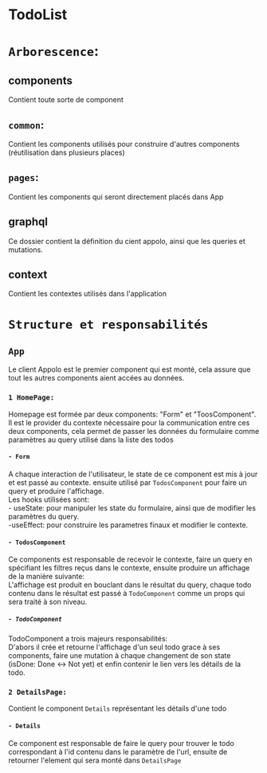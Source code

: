 # TodoList

# `Arborescence`:
## components
Contient toute sorte de component
## `common`:
Contient les components utilisés pour construire d'autres components (réutilisation dans plusieurs places)
## `pages`:
Contient les components qui seront directement placés dans App 
## graphql
Ce dossier contient la définition du cient appolo, ainsi que les queries et mutations.
## context
Contient les contextes utilisés dans l'application
# `Structure et responsabilités`

## `App`
Le client Appolo est le premier component qui est monté, cela assure que tout les autres components aient accées au données.

### `1 HomePage:` 
Homepage est formée par deux components: "Form" et "ToosComponent". Il est le provider du contexte nécessaire pour la communication entre ces deux components, cela permet de passer les données du formulaire comme paramètres au query utilisé dans la liste des todos

#### `- Form`
A chaque interaction de l'utilisateur, le state de ce component est mis à jour et est passé au contexte. ensuite utilisé par `TodosComponent` pour faire un query et produire l'affichage.
<br>
Les hooks utilisées sont: <br> - useState: pour manipuler les state du formulaire, ainsi que de modifier les paramètres du query.<br>
-useEffect: pour construire les parametres finaux et modifier le contexte.

#### `- TodosComponent`
Ce components est responsable de recevoir le contexte, faire un query en spécifiant les filtres reçus dans le contexte, ensuite produire un affichage de la manière suivante:<br>
L'affichage est produit en bouclant dans le résultat du query, chaque todo contenu dans le résultat est passé à `TodoComponent` comme un props qui sera traité à son niveau.

##### `- TodoComponent`
TodoComponent a trois majeurs responsabilités: <br>
D'abors il crée et retourne l'affichage d'un seul todo grace à ses components, faire une mutation à chaque changement de son state (isDone: Done <-> Not yet) et  enfin contenir le lien vers les détails de la todo.


### `2 DetailsPage:` 
Contient le component `Details` représentant les détails d'une todo
#### `- Details`
Ce component est responsable de faire le query pour trouver le todo correspondant à l'id contenu dans le paramètre de l'url, ensuite de retourner l'element qui sera monté dans `DetailsPage`